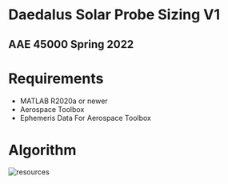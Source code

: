 # Daedalus Solar Probe Sizing V1
## AAE 45000 Spring 2022

# Requirements
- MATLAB R2020a or newer
- Aerospace Toolbox
- Ephemeris Data For Aerospace Toolbox

# Algorithm
![resources](https://docs.google.com/drawings/d/e/2PACX-1vSVc8wA4vWo2r0LTeWCaynzGPnX1M_j7fvUttvbp9wjZfBFph1MVTcDrq32y7zEVk6CPZADY_R1xG3c/pub?w=726&h=334)

